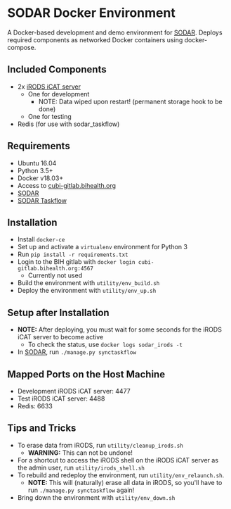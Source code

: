 # SODAR Docker Environment

A Docker-based development and demo environment for
[SODAR](https://cubi-gitlab.bihealth.org/cubi_engineering/cubi_data_mgmt/sodar).
Deploys required components as networked Docker containers using docker-compose.


## Included Components

- 2x [iRODS iCAT server](https://github.com/mjstealey/irods-provider-postgres)
    * One for development
        * NOTE: Data wiped upon restart! (permanent storage hook to be done)
    * One for testing    
- Redis (for use with sodar_taskflow)


## Requirements

* Ubuntu 16.04
* Python 3.5+
* Docker v18.03+
* Access to [cubi-gitlab.bihealth.org](https://cubi-gitlab.bihealth.org) 
* [SODAR](https://cubi-gitlab.bihealth.org/cubi_engineering/cubi_data_mgmt/sodar)
* [SODAR Taskflow](https://cubi-gitlab.bihealth.org/cubi_engineering/cubi_data_mgmt/sodar)


## Installation

* Install `docker-ce`
* Set up and activate a `virtualenv` environment for Python 3
* Run `pip install -r requirements.txt`
* Login to the BIH gitlab with `docker login cubi-gitlab.bihealth.org:4567`
    * Currently not used
* Build the environment with `utility/env_build.sh`
* Deploy the environment with `utility/env_up.sh`


## Setup after Installation

* **NOTE:** After deploying, you must wait for some seconds for the iRODS iCAT
server to become active
    * To check the status, use `docker logs sodar_irods -t`
* In [SODAR](https://cubi-gitlab.bihealth.org/cubi_engineering/cubi_data_mgmt/sodar),
run `./manage.py synctaskflow`


## Mapped Ports on the Host Machine

* Development iRODS iCAT server: 4477
* Test iRODS iCAT server: 4488
* Redis: 6633

## Tips and Tricks
* To erase data from iRODS, run `utility/cleanup_irods.sh`
    * **WARNING:** This can not be undone!
* For a shortcut to access the iRODS shell on the iRODS iCAT server as the
admin user, run `utility/irods_shell.sh`
* To rebuild and redeploy the environment, run `utility/env_relaunch.sh`.
    * **NOTE:** This will (naturally) erase all data in iRODS, so you'll have to run `./manage.py synctaskflow` again!
* Bring down the environment with `utility/env_down.sh`
